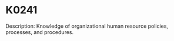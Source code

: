 # K0241
Description: Knowledge of organizational human resource policies, processes, and procedures.
